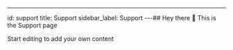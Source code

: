 ---
id: support 
title: Support 
sidebar_label: Support 
---## Hey there 👋
This is the Support page

Start editing to add your own content